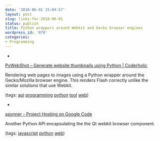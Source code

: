 ```yaml
---
date: '2010-06-01 15:04:57'
layout: post
slug: links-for-2010-06-01
status: publish
title: Python wrappers around Webkit and Gecko browser engines
wordpress_id: '870'
categories:
- Programming
---
```


  * 
                

[PyWebShot – Generate website thumbnails using Python | Coderholic](http://www.coderholic.com/pywebshot-generate-website-thumbnails-using-python/)


                

Rendering web pages to images using a Python wrapper around the Gecko/Mozilla browser engine.  This renders Flash correctly unlike the similar  solutions that use Webkit.


                

(tags: [api](http://delicious.com/eob/api) [programming](http://delicious.com/eob/programming) [python](http://delicious.com/eob/python) [tool](http://delicious.com/eob/tool) [web](http://delicious.com/eob/web))


            
  * 
                

[spynner - Project Hosting on Google Code](http://code.google.com/p/spynner/)


                

Another Python API encapsulating the the Qt webkit browser component.


                

(tags: [javascript](http://delicious.com/eob/javascript) [python](http://delicious.com/eob/python) [web](http://delicious.com/eob/web))


            
